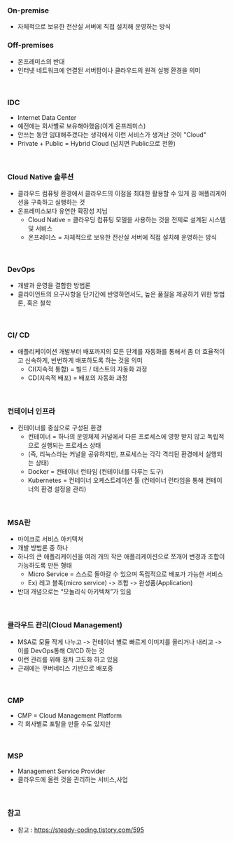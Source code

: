 ### On-premise
-  자체적으로 보유한 전산실 서버에 직접 설치해 운영하는 방식

### Off-premises
- 온프레미스의 반대
- 인터넷 네트워크에 연결된 서버팜이나 클라우드의 원격 실행 환경을 의미
<br/>

### IDC
- Internet Data Center
- 예전에는 회사별로 보유해야했음(이게 온프레미스)
- 안쓰는 동안 임대해주겠다는 생각에서 이런 서비스가 생겨난 것이 "Cloud"
- Private + Public = Hybrid Cloud (넘치면 Public으로 전환)
<br/>

### Cloud Native 솔루션
- 클라우드 컴퓨팅 환경에서 클라우드의 이점을 최대한 활용할 수 있게 끔 애플리케이션을 구축하고 실행하는 것 
- 온프레미스보다 유연한 확장성 지님 
  - Cloud Native = 클라우딩 컴퓨팅 모델을 사용하는 것을 전제로 설계된 시스템 및 서비스 
  - 온프레미스 = 자체적으로 보유한 전산실 서버에 직접 설치해 운영하는 방식 
<br/>

### DevOps
- 개발과 운영을 결합한 방법론
- 클라이언트의 요구사항을 단기간에 반영하면서도, 높은 품질을 제공하기 위한 방법론, 혹은 철학 
<br/>

### CI/ CD
- 애플리케이이션 개발부터 배포까지의 모든 단계를 자동화를 통해서 좀 더 효율적이고 신속하게, 빈번하게 배포하도록 하는 것을 의미 
  - CI(지속적 통합) = 빌드 / 테스트의 자동화 과정 
  - CD(지속적 배포) = 배포의 자동화 과정 
<br/>

### 컨테이너 인프라
- 컨테이너를 중심으로 구성된 환경 
  - 컨테이너 = 하나의 운영체제 커널에서 다른 프로세스에 영향 받지 않고 독립적으로 실행되는 프로세스 상태 
  - (즉, 리눅스라는 커널을 공유하지만, 프로세스는 각각 격리된 환경에서 실행되는 상태) 
  - Docker = 컨테이너 런타임 (컨테이너를 다루는 도구) 
  - Kubernetes = 컨테이너 오케스트레이션 툴 (컨테이너 런타임을 통해 컨테이너의 환경 설정을 관리) 
<br/>

### MSA란
- 마이크로 서비스 아키텍쳐 
- 개발 방법론 중 하나
- 하나의 큰 애플리케이션을 여러 개의 작은 애플리케이션으로 쪼개어 변경과 조합이 가능하도록 만든 형태
  - Micro Service = 스스로 돌아갈 수 있으며 독립적으로 배포가 가능한 서비스  
  - Ex) 레고 블록(micro service) -> 조합 -> 완성품(Application) 
- 반대 개념으로는 “모놀리식 아키텍쳐”가 있음 
<br/>

### 클라우드 관리(Cloud Management)
- MSA로 모듈 작게 나누고 -> 컨테이너 별로 빠르게 이미지를 올리거나 내리고 -> 이를 DevOps통해 CI/CD 하는 것
- 이런 관리를 위해 점차 고도화 하고 있음
- 근래에는 쿠버네티스 기반으로 배포중
<br/>

### CMP
- CMP = Cloud Management Platform
- 각 회사별로 포탈을 만들 수도 있지만
<br/>

### MSP
- Management Service Provider
- 클라우드에 올린 것을 관리하는 서비스,사업   
<br/>


### 참고
- 참고 : https://steady-coding.tistory.com/595
